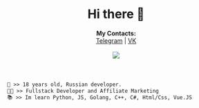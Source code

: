 <h1 align="center">Hi there 👋</h1>

<p align="center">
  <b>My Contacts:</b><br>
  <a href="https://t.me/kumchick2">Telegram</a> |
  <a href="https://vk.com/kumchick">VK</a>
  <br><br>
  <img src="https://media.tenor.com/XyT1Z-nOLqsAAAAd/nagatoro-ijiranaide-nagatoro-san.gif">
</p>

#
```diff

👤 >> 18 years old, Russian developer.
👨‍💻 >> Fullstack Developer and Affiliate Marketing
📚 >> Im learn Python, JS, Golang, C++, C#, Html/Css, Vue.JS
```
#
